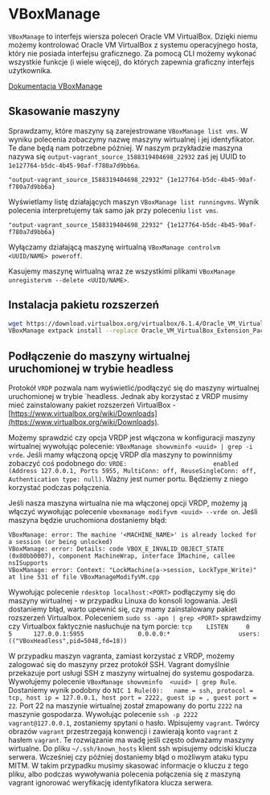 # VBoxManage

`VBoxManage` to interfejs wiersza poleceń Oracle VM VirtualBox. Dzięki niemu możemy kontrolować Oracle VM VirtualBox z systemu operacyjnego hosta, który nie posiada interfejsu graficznego. Za pomocą CLI możemy wykonać wszystkie funkcje (i wiele więcej), do których zapewnia graficzny interfejs użytkownika.

[Dokumentacja VBoxManage](https://www.virtualbox.org/manual/ch08.html)

## Skasowanie maszyny

Sprawdzamy, które maszyny są zarejestrowane `VBoxManage list vms`. W wyniku polecenia zobaczymy nazwę maszyny wirtualnej i jej identyfikator. Te dane będą nam potrzebne później. W naszym przykładzie maszyna nazywa się `output-vagrant_source_1588319404698_22932` zaś jej UUID to `1e127764-b5dc-4b45-90af-f780a7d9bb6a`.
```
"output-vagrant_source_1588319404698_22932" {1e127764-b5dc-4b45-90af-f780a7d9bb6a}
```

Wyświetlamy listę działających maszyn `VBoxManage list runningvms`. Wynik polecenia interpretujemy tak samo jak przy poleceniu `list vms`.
```
"output-vagrant_source_1588319404698_22932" {1e127764-b5dc-4b45-90af-f780a7d9bb6a}
```

Wyłączamy działającą maszynę wirtualną `VBoxManage controlvm <UUID/NAME> poweroff`.

Kasujemy maszynę wirtualną wraz ze wszystkimi plikami `VBoxManage unregistervm --delete <UUID/NAME>`.

## Instalacja pakietu rozszerzeń

``` bash
wget https://download.virtualbox.org/virtualbox/6.1.4/Oracle_VM_VirtualBox_Extension_Pack-6.1.4.vbox-extpack
VBoxManage extpack install --replace Oracle_VM_VirtualBox_Extension_Pack-6.1.4.vbox-extpack
```

## Podłączenie do maszyny wirtualnej uruchomionej w trybie headless

Protokół `VRDP` pozwala nam wyświetlić/podłączyć się do maszyny wirtualnej uruchomionej w trybie `headless. Jednak aby korzystać z VRDP musimy mieć zainstalowany pakiet rozszerzeń VirtualBox - [https://www.virtualbox.org/wiki/Downloads](https://www.virtualbox.org/wiki/Downloads).

Możemy sprawdzić czy opcja VRDP jest włączona w konfiguracji maszyny wirtualnej wywołując polecenie: `VBoxManage showvminfo <uuid> | grep -i vrde`. Jeśli mamy włączoną opcję VRDP dla maszyny to powinniśmy zobaczyć coś podobnego do: `VRDE:                        enabled (Address 127.0.0.1, Ports 5955, MultiConn: off, ReuseSingleConn: off, Authentication type: null)`. Ważny jest numer portu. Będziemy z niego korzystać podczas połączenia.

Jeśli nasza maszyna wirtualna nie ma włączonej opcji VRDP, możemy ją włączyć wywołując polecenie `vboxmanage modifyvm <uuid> --vrde on`. Jeśli maszyna będzie uruchomiona dostaniemy błąd:
```
VBoxManage: error: The machine '<MACHINE_NAME>' is already locked for a session (or being unlocked)
VBoxManage: error: Details: code VBOX_E_INVALID_OBJECT_STATE (0x80bb0007), component MachineWrap, interface IMachine, callee nsISupports
VBoxManage: error: Context: "LockMachine(a->session, LockType_Write)" at line 531 of file VBoxManageModifyVM.cpp
```

Wywołując polecenie `rdesktop localhost:<PORT>` podłączymy się do maszyny wirtualnej - w przypadku Linuxa do konsoli logowania. Jeśli dostaniemy błąd, warto upewnić się, czy mamy zainstalowany pakiet rozszerzeń Virtualbox.
Poleceniem `sudo ss -apn | grep <PORT>` sprawdzimy czy Virtualbox faktycznie nasłuchuje na tym porcie: `tcp    LISTEN     0      5      127.0.0.1:5955               0.0.0.0:*                   users:(("VBoxHeadless",pid=5048,fd=18))`

W przypadku maszyn vagranta, zamiast korzystać z VRDP, możemy zalogować się do maszyny przez protokół SSH. Vagrant domyślnie przekazuje port usługi SSH z maszyny wirtualnej do systemu gospodarza. Wywołujemy polecenie `VBoxManage showvminfo  <uuid> | grep Rule`. Dostaniemy wynik podobny do `NIC 1 Rule(0):   name = ssh, protocol = tcp, host ip = 127.0.0.1, host port = 2222, guest ip = , guest port = 22`. Port 22 na maszynie wirtualnej został zmapowany do portu `2222` na maszynie gospodarza. Wywołując polecenie `ssh -p 2222 vagrant@127.0.0.1`, zostaniemy spytani o hasło. Wpisujemy `vagrant`. Twórcy obrazów `vagrant` przestrzegają konwencji i zawierają konto `vagrant` z hasłem `vagrant`. Te rozwiązanie ma wadę jeśli często odważamy maszyny wirtualne. Do pliku `~/.ssh/known_hosts` klient ssh wpisujemy odciski klucza serwera. Wcześniej czy później dostaniemy błąd o możliwym ataku typu MITM. W takim przypadku musimy skasować informacje o kluczu z tego pliku, albo podczas wywoływania polecenia połączenia się z maszyną vagrant ignorować weryfikację identyfikatora klucza serwera.
